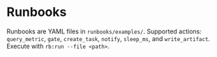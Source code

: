 # Runbooks

Runbooks are YAML files in `runbooks/examples/`.
Supported actions: `query_metric`, `gate`, `create_task`, `notify`,
`sleep_ms`, and `write_artifact`.
Execute with `rb:run --file <path>`.
